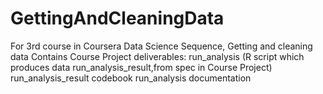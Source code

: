 # GettingAndCleaningData
For 3rd course in Coursera  Data Science Sequence, Getting and cleaning data
Contains Course Project deliverables:
run_analysis (R script which produces data run_analysis_result,from spec in Course Project)
run_analysis_result codebook
run_analysis documentation
